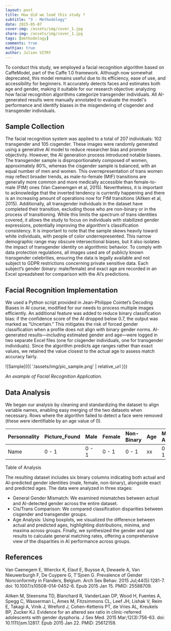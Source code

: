 ```yaml
---
layout: post
title: How did we lead this study ?
subtitle: "3 - Methodology"
date: 2025-05-07
cover-img: /assets/img/cover_1.jpg
share-img: /assets/img/cover_1.jpg
tags: [methodology]
comments: true
mathjax: true
author: Julien VITRY
---
```


To conduct this study, we employed a facial recognition algorithm based on CaffeModel, part of the Caffe 1.0 framework. Although now somewhat deprecated, this model remains useful due to its efficiency, ease of use, and accessibility for beginners. It accurately detects faces and estimates both age and gender, making it suitable for our research objective: analyzing how facial recognition algorithms categorize transgender individuals. All AI-generated results were manually annotated to evaluate the model's performance and identify biases in the misgendering of cisgender and transgender individuals.

## Sample Collection
The facial recognition system was applied to a total of 207 individuals: 102 transgender and 105 cisgender. These images were randomly generated using a generative AI model to reduce researcher bias and promote objectivity. However, the AI generation process introduced notable biases. The transgender sample is disproportionately composed of women, approximately 80%, whereas the cisgender sample is balanced, with an equal number of men and women.
This overrepresentation of trans women may reflect broader trends, as male-to-female (MtF) transitions are generally more common and more medically accessible than female-to-male (FtM) ones (Van Caenemgen et al, 2015). Nevertheless, it is important to acknowledge that the inverted tendency is currently happening and there is an increasing amount of operations now for FtM transitions (Aitken et al, 2015). Additionally, all transgender individuals in the dataset have completed their transition, excluding those who are non-binary or in the process of transitioning. While this limits the spectrum of trans identities covered, it allows the study to focus on individuals with stabilized gender expressions, potentially improving the algorithm's classification consistency.
It is important to note that the sample skews heavily toward white individuals, with people of color underrepresented. This narrow demographic range may obscure intersectional biases, but it also isolates the impact of transgender identity on algorithmic behavior. To comply with data protection regulations, all images used are of publicly known transgender celebrities, ensuring the data is legally available and not subject to GDPR restrictions concerning private sensitive data. Each subject’s gender (binary: male/female) and exact age are recorded in an Excel spreadsheet for comparison with the AI’s predictions.

## Facial Recognition Implementation
We used a Python script provided in Jean-Philippe Cointet’s Decoding Biases in AI course, modified for our needs to process multiple images efficiently. An additional feature was added to reduce binary classification bias: if the confidence score of the AI dropped below 0.7, the output was marked as “Uncertain.” This mitigates the risk of forced gender classification when a profile does not align with binary gender norms.
AI-generated results—including estimated gender and age—were logged in two separate Excel files (one for cisgender individuals, one for transgender individuals). Since the algorithm predicts age ranges rather than exact values, we retained the value closest to the actual age to assess match accuracy fairly.

![Sample]({{ '/assets/img/pic_sample.png' | relative_url }})

_An example of Facial Recognition Application._

## Data Analysis
We began our analysis by cleaning and standardizing the dataset to align variable names, enabling easy merging of the two datasets when necessary. Rows where the algorithm failed to detect a face were removed (these were identifiable by an age value of 0).

| Personnality | Picture_Found | Male | Female | Non-Binary | Age | Male AI | Female AI | Uncertain AI | Age AI |
| :----------- | :------------ | :--- | :----- | :--------- | :-- | :------ | :-------- | :----------- | :----- |
| Name         | 0 - 1         | 0 - 1 | 0 - 1  | 0 - 1      | xx  | 0 - 1   | 0 - 1     | 0 - 1        | xx     |

Table of Analysis

The resulting dataset includes six binary columns indicating both actual and AI-predicted gender identities (male, female, non-binary), alongside exact and predicted ages.
The data were analyzed in three stages:
- General Gender Mismatch: We examined mismatches between actual and AI-detected gender across the entire dataset.
- Cis/Trans Comparison: We compared classification disparities between cisgender and transgender groups.
- Age Analysis: Using boxplots, we visualized the difference between actual and predicted ages, highlighting distributions, minima, and maxima across groups.
Finally, we synthesized the gender and age results to calculate general matching rates, offering a comprehensive view of the disparities in AI performance across groups.

## References 
Van Caenegem E, Wierckx K, Elaut E, Buysse A, Dewaele A, Van Nieuwerburgh F, De Cuypere G, T'Sjoen G. Prevalence of Gender Nonconformity in Flanders, Belgium. Arch Sex Behav. 2015 Jul;44(5):1281-7. doi: 10.1007/s10508-014-0452-6. Epub 2015 Jan 15. PMID: 25588709.

Aitken M, Steensma TD, Blanchard R, VanderLaan DP, Wood H, Fuentes A, Spegg C, Wasserman L, Ames M, Fitzsimmons CL, Leef JH, Lishak V, Reim E, Takagi A, Vinik J, Wreford J, Cohen-Kettenis PT, de Vries AL, Kreukels BP, Zucker KJ. Evidence for an altered sex ratio in clinic-referred adolescents with gender dysphoria. J Sex Med. 2015 Mar;12(3):756-63. doi: 10.1111/jsm.12817. Epub 2015 Jan 22. PMID: 25612159.



